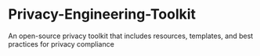 # Privacy-Engineering-Toolkit
An open-source privacy toolkit that includes resources, templates, and best practices for privacy compliance
